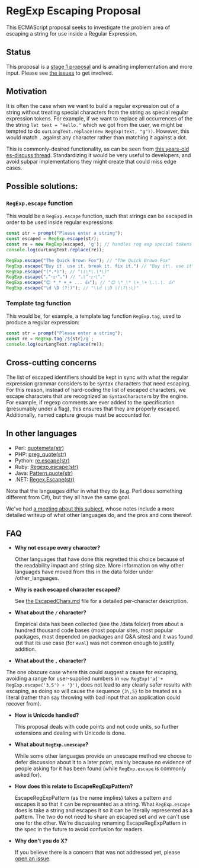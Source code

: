 # RegExp Escaping Proposal

This ECMAScript proposal seeks to investigate the problem area of escaping a string for use inside a Regular Expression.

<!--
[Formal specification](http://tc39-transfer.github.io/proposal-regex-escaping)
-->

## Status

This proposal is a [stage 1 proposal](https://github.com/tc39/proposals/blob/master/stage-1-proposals.md) and is awaiting implementation and more input. Please see [the issues](https://github.com/tc39-transfer/proposal-regex-escaping/issues) to get involved.


## Motivation

It is often the case when we want to build a regular expression out of a string without treating special characters from the string as special regular expression tokens. For example, if we want to replace all occurrences of the the string `let text = "Hello."` which we got from the user, we might be tempted to do `ourLongText.replace(new RegExp(text, "g"))`. However, this would match `.` against any character rather than matching it against a dot.

This is commonly-desired functionality, as can be seen from [this years-old es-discuss thread](https://esdiscuss.org/topic/regexp-escape). Standardizing it would be very useful to developers, and avoid subpar implementations they might create that could miss edge cases.


## Possible solutions:

### `RegExp.escape` function

This would be a `RegExp.escape` function, such that strings can be escaped in order to be used inside regular expressions:

```js
const str = prompt("Please enter a string");
const escaped = RegExp.escape(str);
const re = new RegExp(escaped, 'g'); // handles reg exp special tokens with the replacement.
console.log(ourLongText.replace(re));
```

```js
RegExp.escape("The Quick Brown Fox"); // "The Quick Brown Fox"
RegExp.escape("Buy it. use it. break it. fix it.") // "Buy it\. use it\. break it\. fix it\."
RegExp.escape("(*.*)"); // "\(\*\.\*\)"
RegExp.escape("｡^･ｪ･^｡") // "｡\^･ｪ･\^｡"
RegExp.escape("😊 *_* +_+ ... 👍"); // "😊 \*_\* \+_\+ \.\.\. 👍"
RegExp.escape("\d \D (?:)"); // "\\d \\D \(\?\:\)"
```

### Template tag function

This would be, for example, a template tag function `RegExp.tag`, used to produce a regular expression:

```js
const str = prompt("Please enter a string");
const re = RegExp.tag`/${str}/g`;
console.log(ourLongText.replace(re));
```

## Cross-cutting concerns

The list of escaped identifiers should be kept in sync with what the regular expression grammar considers to be syntax characters that need escaping. For this reason, instead of hard-coding the list of escaped characters, we escape characters that are recognized as `SyntaxCharacter`s by the engine. For example, if regexp comments are ever added to the specification (presumably under a flag), this ensures that they are properly escaped. Additionally, named capture groups must be accounted for.


## In other languages

 - Perl: [quotemeta(str)](http://perldoc.perl.org/functions/quotemeta.html)
 - PHP: [preg_quote(str)](http://php.net/manual/en/function.preg-quote.php)
 - Python: [re.escape(str)](https://docs.python.org/3/library/re.html#re.escape)
 - Ruby: [Regexp.escape(str)](http://ruby-doc.org/core-2.2.0/Regexp.html#method-c-escape)
 - Java: [Pattern.quote(str)](http://docs.oracle.com/javase/7/docs/api/java/util/regex/Pattern.html#quote(java.lang.String))
 - .NET: [Regex.Escape(str)](https://msdn.microsoft.com/en-us/library/system.text.regularexpressions.regex.escape.aspx)

Note that the languages differ in what they do (e.g. Perl does something different from C#), but they all have the same goal.

We've had [a meeting about this subject](https://github.com/benjamingr/RegExp.escape/blob/master/data/other_languages/discussions.md), whose notes include a more detailed writeup of what other languages do, and the pros and cons thereof.


## FAQ

*   **Why not escape every character?**

    Other languages that have done this regretted this choice because of the readability impact and string size. More information on why other languages have moved from this in the data folder under /other_languages.

*   **Why is each escaped character escaped?**

    See [the EscapedChars.md](https://github.com/benjamingr/RegExp.escape/blob/master/EscapedChars.md) file for a detailed per-character description.

*   **What about the `/` character?**

    Empirical data has been collected (see the /data folder) from about a hundred thousand code bases (most popular sites, most popular packages, most depended on packages and Q&A sites) and it was found out that its use case (for `eval`) was not common enough to justify addition.

*   **What about the `,` character?**

The one obscure case where this could suggest a cause for escaping, avoiding a range for user-supplied numbers in `new RegExp('a{'+ RegExp.escape('3,5') + '}')`, does not lead to any clearly safer results with escaping, as doing so will cause the sequence `{3\,5}` to be treated as a literal (rather than say throwing with bad input that an application could recover from).

*   **How is Unicode handled?**

    This proposal deals with code points and not code units, so further extensions and dealing with Unicode is done.

*   **What about `RegExp.unescape`?**

    While some other languages provide an unescape method we choose to defer discussion about it to a later point, mainly because no evidence of people asking for it has been found (while `RegExp.escape` is commonly asked for).

*   **How does this relate to EscapeRegExpPattern?**

    EscapeRegExpPattern (as the name implies) takes a pattern and escapes it so that it can be represented as a string. What `RegExp.escape` does is take a string and escapes it so it can be literally represented as a pattern. The two do not need to share an escaped set and we can't use one for the other. We're discussing renaming EscapeRegExpPattern in the spec in the future to avoid confusion for readers.

<!--
*  **Why not `RegExp.tag` or another tagged template based proposal?**

    During the first time this proposal was presented - an edge case was brought up where tagged templates were suggested as an alternative. We believe a simple function is a much better and simpler alternative to tagged templates here:
      - Users have consistently been asking for `RegExp.escape` over the past 5 years - both in this repo and elsewhere. Packages providing this functionality are very popular (see [escape-string-regexp](https://www.npmjs.com/package/escape-string-regexp) and [escape-regexp](https://www.npmjs.com/package/escape-regexp)). For comparison there are no downloads and [zero issues or interest](https://github.com/benjamingr/RegExp.tag) when I initiated work on a tag proposal.
      - When interviewing users regarding `RegExp.tag` when trying to get motivating use cases for the API - users spoken with were very confused because of the tagged templates. The feedback was negative enough and they found the API confusing and awkward enough for me to stop pursuing it.
      - Virtually every other programming language offers `.escape` (see "in other languages") and made the trade-off to ship `.escape` even though most of these could have shipped a tagged template API (equivalent, per language).
      - This proposal does not block effort on a tag proposal, the two proposals are not mutually exclusive and both APIs can eventually land.
    See [this issue](https://github.com/benjamingr/RegExp.escape/issues/45) for discussion.

-->
*   **Why don't you do X?**

    If you believe there is a concern that was not addressed yet, please [open an issue](https://github.com/benjamingr/RexExp.escape/issues).
